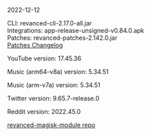 2022-12-12
  
CLI: revanced-cli-2.17.0-all.jar  
Integrations: app-release-unsigned-v0.84.0.apk  
Patches: revanced-patches-2.142.0.jar  
[Patches Changelog](https://github.com/revanced/revanced-patches/releases/tag/v2.142.0)  

YouTube version: 17.45.36  

Music (arm64-v8a) version: 5.34.51  

Music (arm-v7a) version: 5.34.51  

Twitter version: 9.65.7-release.0  

Reddit version: 2022.45.0  

[revanced-magisk-module repo](https://github.com/j-hc/revanced-magisk-module)
